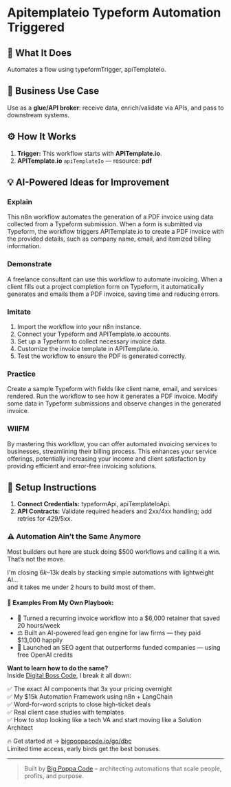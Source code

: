 # Apitemplateio Typeform Automation Triggered
  ## 🚀 What It Does
  Automates a flow using typeformTrigger, apiTemplateIo.
  
  ## 💼 Business Use Case
  Use as a **glue/API broker**: receive data, enrich/validate via APIs, and pass to downstream systems.
  
  ## ⚙️ How It Works
  1. **Trigger:** This workflow starts with **APITemplate.io**.
  2. **APITemplate.io** `apiTemplateIo` — resource: **pdf**
  
  ## 💡 AI-Powered Ideas for Improvement
  ### Explain
This n8n workflow automates the generation of a PDF invoice using data collected from a Typeform submission. When a form is submitted via Typeform, the workflow triggers APITemplate.io to create a PDF invoice with the provided details, such as company name, email, and itemized billing information.

### Demonstrate
A freelance consultant can use this workflow to automate invoicing. When a client fills out a project completion form on Typeform, it automatically generates and emails them a PDF invoice, saving time and reducing errors.

### Imitate
1. Import the workflow into your n8n instance.
2. Connect your Typeform and APITemplate.io accounts.
3. Set up a Typeform to collect necessary invoice data.
4. Customize the invoice template in APITemplate.io.
5. Test the workflow to ensure the PDF is generated correctly.

### Practice
Create a sample Typeform with fields like client name, email, and services rendered. Run the workflow to see how it generates a PDF invoice. Modify some data in Typeform submissions and observe changes in the generated invoice.

### WIIFM
By mastering this workflow, you can offer automated invoicing services to businesses, streamlining their billing process. This enhances your service offerings, potentially increasing your income and client satisfaction by providing efficient and error-free invoicing solutions.
  
  ## 🔧 Setup Instructions
  1. **Connect Credentials:** typeformApi, apiTemplateIoApi.
2. **API Contracts:** Validate required headers and 2xx/4xx handling; add retries for 429/5xx.
  
### ⚠️ Automation Ain’t the Same Anymore

Most builders out here are stuck doing $500 workflows and calling it a win.  
That’s not the move.  

I'm closing $6k–$13k deals by stacking simple automations with lightweight AI...  
and it takes me under 2 hours to build most of them.

#### 🧠 Examples From My Own Playbook:
- 🔁 Turned a recurring invoice workflow into a $6,000 retainer that saved 20 hours/week  
- ⚖️ Built an AI-powered lead gen engine for law firms — they paid $13,000 happily  
- 🚀 Launched an SEO agent that outperforms funded companies — using free OpenAI credits  

**Want to learn how to do the same?**  
Inside [Digital Boss Code](https://bigpoppacode.io/go/dbc), I break it all down:

✅ The exact AI components that 3x your pricing overnight  
✅ My $15k Automation Framework using n8n + LangChain  
✅ Word-for-word scripts to close high-ticket deals  
✅ Real client case studies with templates  
✅ How to stop looking like a tech VA and start moving like a Solution Architect  

🔥 Get started at → [bigpoppacode.io/go/dbc](https://bigpoppacode.io/go/dbc)  
Limited time access, early birds get the best bonuses.

---
> Built by [Big Poppa Code](https://bigpoppacode.io) – architecting automations that scale people, profits, and purpose.
  